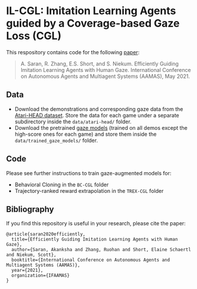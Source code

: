 # IL-CGL: Imitation Learning Agents guided by a Coverage-based Gaze Loss (CGL)

This respository contains code for the following [paper](https://arxiv.org/pdf/2002.12500.pdf):
> A. Saran, R. Zhang, E.S. Short, and S. Niekum. 
Efficiently Guiding Imitation Learning Agents with Human Gaze.
International Conference on Autonomous Agents and Multiagent Systems (AAMAS), May 2021. 

## Data

* Download the demonstrations and corresponding gaze data from the [Atari-HEAD dataset](https://zenodo.org/record/3451402). Store the data for each game under a separate subdirectory inside the `data/atari-head/` folder.
* Download the pretrained [gaze models](https://drive.google.com/file/d/1tSQsMpPt354r69-ebHSQwQ3mjxkzKL6v/view?usp=sharing) (trained on all demos except the high-score ones for each game) and store them inside the `data/trained_gaze_models/` folder.

## Code

Please see further instructions to train gaze-augmented models for:
* Behavioral Cloning in the `BC-CGL` folder
* Trajectory-ranked reward extrapolation in the `TREX-CGL` folder

## Bibliography

If you find this repository is useful in your research, please cite the paper:
```
@article{saran2020efficiently,
  title={Efficiently Guiding Imitation Learning Agents with Human Gaze},
  author={Saran, Akanksha and Zhang, Ruohan and Short, Elaine Schaertl and Niekum, Scott},
  booktitle={International Conference on Autonomous Agents and Multiagent Systems (AAMAS)},
  year={2021},
  organization={IFAAMAS}
}
```
